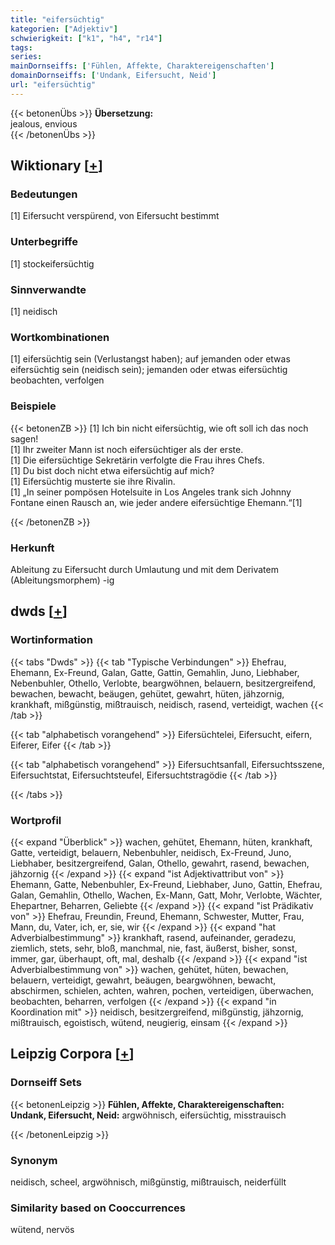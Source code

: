 ```yaml
---
title: "eifersüchtig"
kategorien: ["Adjektiv"]
schwierigkeit: ["k1", "h4", "r14"]
tags:
series:
mainDornseiffs: ['Fühlen, Affekte, Charaktereigenschaften']
domainDornseiffs: ['Undank, Eifersucht, Neid']
url: "eifersüchtig"
---
```


{{< betonenÜbs >}}
**Übersetzung:**  
jealous, envious  
{{< /betonenÜbs >}}

## Wiktionary [[+](https://de.wiktionary.org/wiki/eifersüchtig)]

### Bedeutungen
[1] Eifersucht verspürend, von Eifersucht bestimmt  

### Unterbegriffe
[1] stockeifersüchtig  

### Sinnverwandte
[1] neidisch  

### Wortkombinationen
[1] eifersüchtig sein (Verlustangst haben); auf jemanden oder etwas eifersüchtig sein (neidisch sein); jemanden oder etwas eifersüchtig beobachten, verfolgen  

### Beispiele
{{< betonenZB >}}
[1] Ich bin nicht eifersüchtig, wie oft soll ich das noch sagen!  
[1] Ihr zweiter Mann ist noch eifersüchtiger als der erste.  
[1] Die eifersüchtige Sekretärin verfolgte die Frau ihres Chefs.  
[1] Du bist doch nicht etwa eifersüchtig auf mich?  
[1] Eifersüchtig musterte sie ihre Rivalin.  
[1] „In seiner pompösen Hotelsuite in Los Angeles trank sich Johnny Fontane einen Rausch an, wie jeder andere eifersüchtige Ehemann.“[1]  

{{< /betonenZB >}}
### Herkunft
Ableitung zu Eifersucht durch Umlautung und mit dem Derivatem (Ableitungsmorphem) -ig  



## dwds [[+](https://www.dwds.de/wb/eifersüchtig)]

### Wortinformation
{{< tabs "Dwds" >}}
{{< tab "Typische Verbindungen" >}}
Ehefrau, Ehemann, Ex-Freund, Galan, Gatte, Gattin, Gemahlin, Juno, Liebhaber, Nebenbuhler, Othello, Verlobte, beargwöhnen, belauern, besitzergreifend, bewachen, bewacht, beäugen, gehütet, gewahrt, hüten, jähzornig, krankhaft, mißgünstig, mißtrauisch, neidisch, rasend, verteidigt, wachen
{{< /tab >}}

{{< tab "alphabetisch vorangehend" >}}
Eifersüchtelei, Eifersucht, eifern, Eiferer, Eifer
{{< /tab >}}

{{< tab "alphabetisch vorangehend" >}}
Eifersuchtsanfall, Eifersuchtsszene, Eifersuchtstat, Eifersuchtsteufel, Eifersuchtstragödie
{{< /tab >}}

{{< /tabs >}}

### Wortprofil
{{< expand "Überblick" >}} wachen, gehütet, Ehemann, hüten, krankhaft, Gatte, verteidigt, belauern, Nebenbuhler, neidisch, Ex-Freund, Juno, Liebhaber, besitzergreifend, Galan, Othello, gewahrt, rasend, bewachen, jähzornig {{< /expand >}}
{{< expand "ist Adjektivattribut von" >}} Ehemann, Gatte, Nebenbuhler, Ex-Freund, Liebhaber, Juno, Gattin, Ehefrau, Galan, Gemahlin, Othello, Wachen, Ex-Mann, Gatt, Mohr, Verlobte, Wächter, Ehepartner, Beharren, Geliebte {{< /expand >}}
{{< expand "ist Prädikativ von" >}} Ehefrau, Freundin, Freund, Ehemann, Schwester, Mutter, Frau, Mann, du, Vater, ich, er, sie, wir {{< /expand >}}
{{< expand "hat Adverbialbestimmung" >}} krankhaft, rasend, aufeinander, geradezu, ziemlich, stets, sehr, bloß, manchmal, nie, fast, äußerst, bisher, sonst, immer, gar, überhaupt, oft, mal, deshalb {{< /expand >}}
{{< expand "ist Adverbialbestimmung von" >}} wachen, gehütet, hüten, bewachen, belauern, verteidigt, gewahrt, beäugen, beargwöhnen, bewacht, abschirmen, schielen, achten, wahren, pochen, verteidigen, überwachen, beobachten, beharren, verfolgen {{< /expand >}}
{{< expand "in Koordination mit" >}} neidisch, besitzergreifend, mißgünstig, jähzornig, mißtrauisch, egoistisch, wütend, neugierig, einsam {{< /expand >}}

## Leipzig Corpora [[+](https://corpora.uni-leipzig.de/en/res?word=eifersüchtig&corpusId=deu_newscrawl-public_2018)]

### Dornseiff Sets
{{< betonenLeipzig >}}
**Fühlen, Affekte, Charaktereigenschaften:**  
**Undank, Eifersucht, Neid:** argwöhnisch, eifersüchtig, misstrauisch  

{{< /betonenLeipzig >}}

### Synonym
neidisch, scheel, argwöhnisch, mißgünstig, mißtrauisch, neiderfüllt


### Similarity based on Cooccurrences
wütend, nervös

